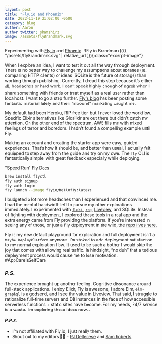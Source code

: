 ```yaml
---
layout: post
title: "Fly.io and Phoenix"
date: 2022-11-19 21:02:00 -0500
category: blog
author: Aaron
author_twitter: shamshirz
image: /assets/flyBrandmark.svg
---
```


Experimenting with [Fly.io](https://fly.io) and [Phoenix](https://www.phoenixframework.org/). ![Fly.io Brandmark]({{ "/assets/flyBrandmark.svg" | relative_url }}){:class="excerpt-image"}

<!--more-->

When I explore an idea, I want to test it out all the way through deployment. There is no better way to challenge my assumptions about libraries (ie. comparing HTTP clients) or ideas (SQLite is the future of storage) than working through publishing. Currently, I dread this step because it’s either 💰, headaches or hard work. I can’t speak highly enough of [ngrok](https://ngrok.com) when I share something with friends or treat myself as a real user rather than localhost. I want to go a step further. [Fly's blog](https://fly.io/blog/) has been posting some fantastic material lately and their “inbound” marketing caught me.

My default had been Heroku, RIP free tier, but I never loved the workflow. Specific Elixir alternatives like [Gigalixir](https://www.gigalixir.com) are out there but didn’t catch my attention. On the other end of the spectrum, AWS fills me with mixed feelings of terror and boredom. I hadn’t found a compelling example until Fly.

Making an account and creating the starter app were easy, guided experiences. That’s how it should be, and better than usual, I actually felt equipped to step away from the guide and try on my own. The `fly` CLI is fantastically simple, with great feedback especially while deploying.

"Speed Run" [Fly Docs](https://fly.io/docs/speedrun/)

```sh
brew install flyctl
fly auth signup
fly auth login
fly launch --image flyio/hellofly:latest
```

I budgeted a lot more headaches than I experienced and that convinced me. I had the mental bandwidth left to pursue my other explorations immediately. I experimented with [`floki`](https://hexdocs.pm/floki/Floki.html), [`req`](https://github.com/wojtekmach/req), [Liveview](https://github.com/phoenixframework/phoenix_live_view), and SQLite. Instead of fighting with deployment, I explored those tools in a real app and the extra energy came from Fly providing the platform. If you’re interested in seeing any of those, or just a Fly deployment in the wild, the [repo lives here.](https://github.com/shamshirz/speed)

Fly is my new default playground for exploration and full deployment isn’t a `Maybe DeployPlatform` anymore. I’m stoked to add deployment satisfaction to my normal exploration flow. It used to be such a bother I would skip the joy that comes with allowing real traffic. In hindsight, “no duh” that a tedious deployment process would cause me to lose motivation. #AppCareIsSelfCare

### _P.S._

The experience brought up another feeling. Cognitive dissonance around full-stack applications. I enjoy Elixir, Fly is awesome, I adore Elm, `elm-graphql` is a godsend, and I see the value in Liveview. That said, I struggle to rationalize full-time servers and DB instances in the face of how accessible serverless functions + static sites have become. For my needs, 24/7 service is a waste. I’m exploring these ideas now…

#### _P.P.S._

- I’m not affiliated with Fly.io, I just really them.
- Shout out to my editors 🙇‍♂️ - [RJ Dellecese](https://github.com/rjdellecese) and [Sam Roberts](https://github.com/samgqroberts)
